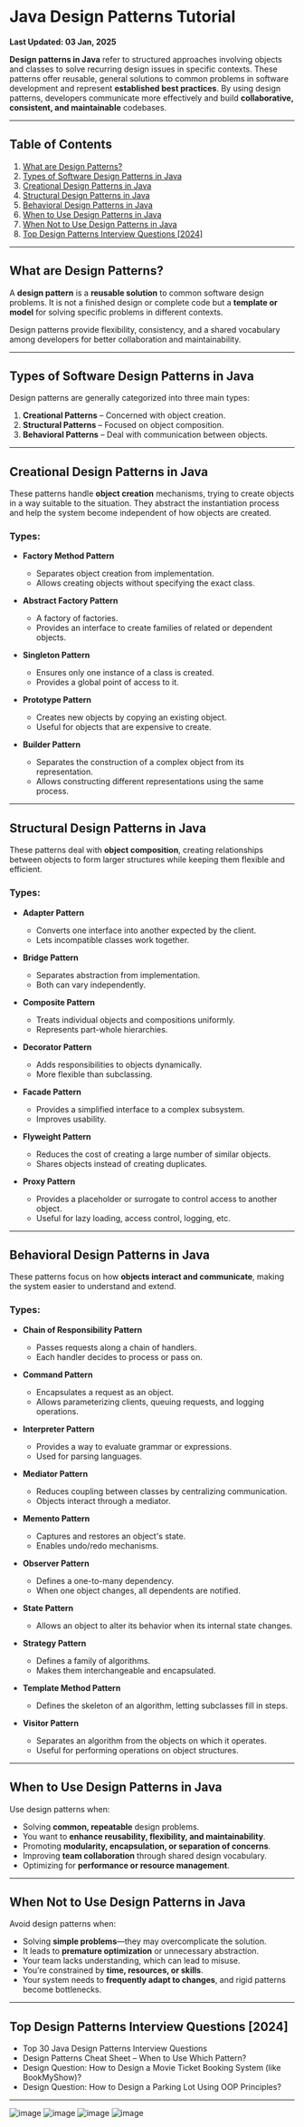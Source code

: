 # **Java Design Patterns Tutorial**

**Last Updated: 03 Jan, 2025**

**Design patterns in Java** refer to structured approaches involving objects and classes to solve recurring design issues in specific contexts. These patterns offer reusable, general solutions to common problems in software development and represent **established best practices**. By using design patterns, developers communicate more effectively and build **collaborative, consistent, and maintainable** codebases.

---

## **Table of Contents**

1. [What are Design Patterns?](#what-are-design-patterns)
2. [Types of Software Design Patterns in Java](#types-of-software-design-patterns-in-java)
3. [Creational Design Patterns in Java](#creational-design-patterns-in-java)
4. [Structural Design Patterns in Java](#structural-design-patterns-in-java)
5. [Behavioral Design Patterns in Java](#behavioral-design-patterns-in-java)
6. [When to Use Design Patterns in Java](#when-to-use-design-patterns-in-java)
7. [When Not to Use Design Patterns in Java](#when-not-to-use-design-patterns-in-java)
8. [Top Design Patterns Interview Questions \[2024\]](#top-design-patterns-interview-questions-2024)

---

## **What are Design Patterns?**

A **design pattern** is a **reusable solution** to common software design problems. It is not a finished design or complete code but a **template or model** for solving specific problems in different contexts.

Design patterns provide flexibility, consistency, and a shared vocabulary among developers for better collaboration and maintainability.

---

## **Types of Software Design Patterns in Java**

Design patterns are generally categorized into three main types:

1. **Creational Patterns** – Concerned with object creation.
2. **Structural Patterns** – Focused on object composition.
3. **Behavioral Patterns** – Deal with communication between objects.

---

## **Creational Design Patterns in Java**

These patterns handle **object creation** mechanisms, trying to create objects in a way suitable to the situation. They abstract the instantiation process and help the system become independent of how objects are created.

### Types:

* **Factory Method Pattern**

  * Separates object creation from implementation.
  * Allows creating objects without specifying the exact class.

* **Abstract Factory Pattern**

  * A factory of factories.
  * Provides an interface to create families of related or dependent objects.

* **Singleton Pattern**

  * Ensures only one instance of a class is created.
  * Provides a global point of access to it.

* **Prototype Pattern**

  * Creates new objects by copying an existing object.
  * Useful for objects that are expensive to create.

* **Builder Pattern**

  * Separates the construction of a complex object from its representation.
  * Allows constructing different representations using the same process.

---

## **Structural Design Patterns in Java**

These patterns deal with **object composition**, creating relationships between objects to form larger structures while keeping them flexible and efficient.

### Types:

* **Adapter Pattern**

  * Converts one interface into another expected by the client.
  * Lets incompatible classes work together.

* **Bridge Pattern**

  * Separates abstraction from implementation.
  * Both can vary independently.

* **Composite Pattern**

  * Treats individual objects and compositions uniformly.
  * Represents part-whole hierarchies.

* **Decorator Pattern**

  * Adds responsibilities to objects dynamically.
  * More flexible than subclassing.

* **Facade Pattern**

  * Provides a simplified interface to a complex subsystem.
  * Improves usability.

* **Flyweight Pattern**

  * Reduces the cost of creating a large number of similar objects.
  * Shares objects instead of creating duplicates.

* **Proxy Pattern**

  * Provides a placeholder or surrogate to control access to another object.
  * Useful for lazy loading, access control, logging, etc.

---

## **Behavioral Design Patterns in Java**

These patterns focus on how **objects interact and communicate**, making the system easier to understand and extend.

### Types:

* **Chain of Responsibility Pattern**

  * Passes requests along a chain of handlers.
  * Each handler decides to process or pass on.

* **Command Pattern**

  * Encapsulates a request as an object.
  * Allows parameterizing clients, queuing requests, and logging operations.

* **Interpreter Pattern**

  * Provides a way to evaluate grammar or expressions.
  * Used for parsing languages.

* **Mediator Pattern**

  * Reduces coupling between classes by centralizing communication.
  * Objects interact through a mediator.

* **Memento Pattern**

  * Captures and restores an object's state.
  * Enables undo/redo mechanisms.

* **Observer Pattern**

  * Defines a one-to-many dependency.
  * When one object changes, all dependents are notified.

* **State Pattern**

  * Allows an object to alter its behavior when its internal state changes.

* **Strategy Pattern**

  * Defines a family of algorithms.
  * Makes them interchangeable and encapsulated.

* **Template Method Pattern**

  * Defines the skeleton of an algorithm, letting subclasses fill in steps.

* **Visitor Pattern**

  * Separates an algorithm from the objects on which it operates.
  * Useful for performing operations on object structures.

---

## **When to Use Design Patterns in Java**

Use design patterns when:

* Solving **common, repeatable** design problems.
* You want to **enhance reusability, flexibility, and maintainability**.
* Promoting **modularity, encapsulation, or separation of concerns**.
* Improving **team collaboration** through shared design vocabulary.
* Optimizing for **performance or resource management**.

---

## **When Not to Use Design Patterns in Java**

Avoid design patterns when:

* Solving **simple problems**—they may overcomplicate the solution.
* It leads to **premature optimization** or unnecessary abstraction.
* Your team lacks understanding, which can lead to misuse.
* You’re constrained by **time, resources, or skills**.
* Your system needs to **frequently adapt to changes**, and rigid patterns become bottlenecks.

---

## **Top Design Patterns Interview Questions \[2024]**

* Top 30 Java Design Patterns Interview Questions
* Design Patterns Cheat Sheet – When to Use Which Pattern?
* Design Question: How to Design a Movie Ticket Booking System (like BookMyShow)?
* Design Question: How to Design a Parking Lot Using OOP Principles?

---

![image](https://github.com/user-attachments/assets/21cc3cd2-12ff-47cd-9140-01e0899f63a4)
![image](https://github.com/user-attachments/assets/792b5384-779b-46e2-a22a-9e70737058a7)
![image](https://github.com/user-attachments/assets/6352eaba-c8b0-49d0-a6a3-80cdf254e2ee)
![image](https://github.com/user-attachments/assets/8e173eba-566b-4eef-bcb6-9729144bd072)
